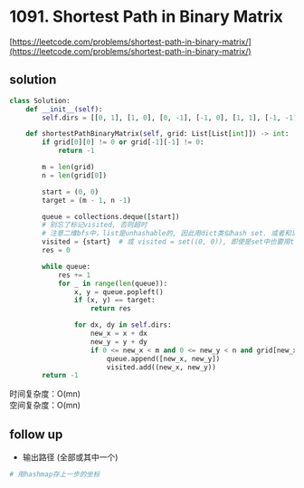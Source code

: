 # 1091. Shortest Path in Binary Matrix

[https://leetcode.com/problems/shortest-path-in-binary-matrix/](https://leetcode.com/problems/shortest-path-in-binary-matrix/)

## solution

```python
class Solution:
    def __init__(self):
        self.dirs = [[0, 1], [1, 0], [0, -1], [-1, 0], [1, 1], [-1, -1], [1, -1], [-1, 1]]

    def shortestPathBinaryMatrix(self, grid: List[List[int]]) -> int:
        if grid[0][0] != 0 or grid[-1][-1] != 0:
            return -1

        m = len(grid)
        n = len(grid[0])

        start = (0, 0)
        target = (m - 1, n -1)

        queue = collections.deque([start])
        # 别忘了标记visited, 否则超时
        # 注意二维bfs中，list是unhashable的, 因此用dict类似hash set. 或者和岛屿问题一样通过改变数字实现
        visited = {start}  # 或 visited = set((0, 0)), 即使是set中也要用tuple, list is unhashable
        res = 0

        while queue:
            res += 1
            for _ in range(len(queue)):
                x, y = queue.popleft()
                if (x, y) == target:
                    return res

                for dx, dy in self.dirs:
                    new_x = x + dx
                    new_y = y + dy
                    if 0 <= new_x < m and 0 <= new_y < n and grid[new_x][new_y] == 0 and (new_x, new_y) not in visited:
                        queue.append([new_x, new_y])
                        visited.add((new_x, new_y))
        return -1
```

时间复杂度：O(mn) <br>
空间复杂度：O(mn)

## follow up

- 输出路径 (全部或其中一个)

```python
# 用hashmap存上一步的坐标

```
